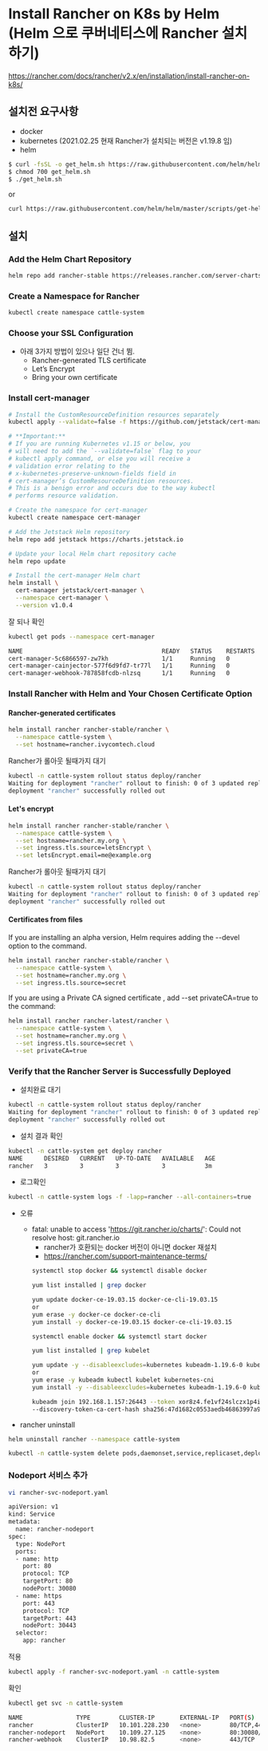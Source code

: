# Install Rancher on K8s by Helm (Helm 으로 쿠버네티스에 Rancher 설치하기)
https://rancher.com/docs/rancher/v2.x/en/installation/install-rancher-on-k8s/

## 설치전 요구사항
- docker
- kubernetes (2021.02.25 현재 Rancher가 설치되는 버전은 v1.19.8 임)
- helm
```bash
$ curl -fsSL -o get_helm.sh https://raw.githubusercontent.com/helm/helm/master/scripts/get-helm-3
$ chmod 700 get_helm.sh
$ ./get_helm.sh
```
or
```bash
curl https://raw.githubusercontent.com/helm/helm/master/scripts/get-helm-3 | bash
```

## 설치

### Add the Helm Chart Repository
```bash
helm repo add rancher-stable https://releases.rancher.com/server-charts/stable
```

### Create a Namespace for Rancher
```bash
kubectl create namespace cattle-system
```

### Choose your SSL Configuration
- 아래 3가지 방법이 있으나 일단 건너 뜀.
  - Rancher-generated TLS certificate
  - Let’s Encrypt
  - Bring your own certificate

### Install cert-manager
```bash
# Install the CustomResourceDefinition resources separately
kubectl apply --validate=false -f https://github.com/jetstack/cert-manager/releases/download/v1.0.4/cert-manager.crds.yaml

# **Important:**
# If you are running Kubernetes v1.15 or below, you
# will need to add the `--validate=false` flag to your
# kubectl apply command, or else you will receive a
# validation error relating to the
# x-kubernetes-preserve-unknown-fields field in
# cert-manager’s CustomResourceDefinition resources.
# This is a benign error and occurs due to the way kubectl
# performs resource validation.

# Create the namespace for cert-manager
kubectl create namespace cert-manager

# Add the Jetstack Helm repository
helm repo add jetstack https://charts.jetstack.io

# Update your local Helm chart repository cache
helm repo update

# Install the cert-manager Helm chart
helm install \
  cert-manager jetstack/cert-manager \
  --namespace cert-manager \
  --version v1.0.4
```

잘 되나 확인
```bash
kubectl get pods --namespace cert-manager

NAME                                       READY   STATUS    RESTARTS   AGE
cert-manager-5c6866597-zw7kh               1/1     Running   0          2m
cert-manager-cainjector-577f6d9fd7-tr77l   1/1     Running   0          2m
cert-manager-webhook-787858fcdb-nlzsq      1/1     Running   0          2m
```

### Install Rancher with Helm and Your Chosen Certificate Option
#### Rancher-generated certificates
```bash
helm install rancher rancher-stable/rancher \
  --namespace cattle-system \
  --set hostname=rancher.ivycomtech.cloud
```
Rancher가 롤아웃 될때가지 대기
```bash
kubectl -n cattle-system rollout status deploy/rancher
Waiting for deployment "rancher" rollout to finish: 0 of 3 updated replicas are available...
deployment "rancher" successfully rolled out
```
#### Let's encrypt
```bash
helm install rancher rancher-stable/rancher \
  --namespace cattle-system \
  --set hostname=rancher.my.org \
  --set ingress.tls.source=letsEncrypt \
  --set letsEncrypt.email=me@example.org
```
Rancher가 롤아웃 될때가지 대기
```bash
kubectl -n cattle-system rollout status deploy/rancher
Waiting for deployment "rancher" rollout to finish: 0 of 3 updated replicas are available...
deployment "rancher" successfully rolled out
```
#### Certificates from files
If you are installing an alpha version, Helm requires adding the --devel option to the command.
```bash
helm install rancher rancher-stable/rancher \
  --namespace cattle-system \
  --set hostname=rancher.my.org \
  --set ingress.tls.source=secret
```
If you are using a Private CA signed certificate , add --set privateCA=true to the command:
```bash
helm install rancher rancher-latest/rancher \
  --namespace cattle-system \
  --set hostname=rancher.my.org \
  --set ingress.tls.source=secret \
  --set privateCA=true
```

### Verify that the Rancher Server is Successfully Deployed
- 설치완료 대기
```bash
kubectl -n cattle-system rollout status deploy/rancher
Waiting for deployment "rancher" rollout to finish: 0 of 3 updated replicas are available...
deployment "rancher" successfully rolled out
```
- 설치 결과 확인
```bash
kubectl -n cattle-system get deploy rancher
NAME      DESIRED   CURRENT   UP-TO-DATE   AVAILABLE   AGE
rancher   3         3         3            3           3m
```
- 로그확인
```bash
kubectl -n cattle-system logs -f -lapp=rancher --all-containers=true
```
- 오류
  - fatal: unable to access 'https://git.rancher.io/charts/': Could not resolve host: git.rancher.io
    - rancher가 호환되는 docker 버전이 아니면 docker 재설치
    - https://rancher.com/support-maintenance-terms/
    ```bash
    systemctl stop docker && systemctl disable docker
    
    yum list installed | grep docker
    
    yum update docker-ce-19.03.15 docker-ce-cli-19.03.15
    or
    yum erase -y docker-ce docker-ce-cli
    yum install -y docker-ce-19.03.15 docker-ce-cli-19.03.15
    
    systemctl enable docker && systemctl start docker
    ```
    ```bash
    yum list installed | grep kubelet
    
    yum update -y --disableexcludes=kubernetes kubeadm-1.19.6-0 kubectl-1.19.6-0 kubelet-1.19.6-0 kubernetes-cni
    or
    yum erase -y kubeadm kubectl kubelet kubernetes-cni
    yum install -y --disableexcludes=kubernetes kubeadm-1.19.6-0 kubectl-1.19.6-0 kubelet-1.19.6-0 kubernetes-cni
    
    kubeadm join 192.168.1.157:26443 --token xor8z4.fe1vf24slczx1p4i \
    --discovery-token-ca-cert-hash sha256:47d1682c0553aedb46863997a981572fdd25a4069038be1827c0ab482dce7aac
    ```
    
- rancher uninstall
```bash
helm uninstall rancher --namespace cattle-system

kubectl -n cattle-system delete pods,daemonset,service,replicaset,deployment --all
```

### Nodeport 서비스 추가
```bash
vi rancher-svc-nodeport.yaml

apiVersion: v1
kind: Service
metadata:
  name: rancher-nodeport
spec:
  type: NodePort
  ports:
  - name: http
    port: 80
    protocol: TCP
    targetPort: 80
    nodePort: 30080
  - name: https
    port: 443
    protocol: TCP
    targetPort: 443
    nodePort: 30443
  selector:
    app: rancher
```
적용
```bash
kubectl apply -f rancher-svc-nodeport.yaml -n cattle-system
```
확인
```bash
kubectl get svc -n cattle-system

NAME               TYPE        CLUSTER-IP       EXTERNAL-IP   PORT(S)                      AGE
rancher            ClusterIP   10.101.228.230   <none>        80/TCP,443/TCP               169m
rancher-nodeport   NodePort    10.109.27.125    <none>        80:30080/TCP,443:30443/TCP   52m
rancher-webhook    ClusterIP   10.98.82.5       <none>        443/TCP                      167m
```
